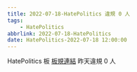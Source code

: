 ```yaml
---
title: 2022-07-18-HatePolitics 違規 0 人
tags:
    - HatePolitics
abbrlink: 2022-07-18-HatePolitics
date: HatePolitics-2022-07-18 12:00:00
---
```

HatePolitics 板 [板規連結](https://www.ptt.cc/bbs/HatePolitics/M.1617115262.A.D60.html)
昨天違規 0 人
